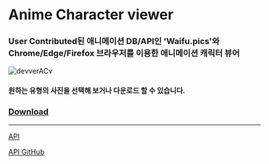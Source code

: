 # Anime Character viewer
### User Contributed된 애니메이션 DB/API인 'Waifu.pics'와 Chrome/Edge/Firefox 브라우저를 이용한 애니메이션 캐릭터 뷰어

![devverACv](https://user-images.githubusercontent.com/50266731/124455856-00675580-ddc5-11eb-85a1-4ba70c79cd80.png)
#### 원하는 유형의 사진을 선택해 보거나 다운로드 할 수 있습니다.

### [Download](https://github.com/HeadFirst-Program/Anime-character-viewer/releases)

------

[API](https://waifu.pics/docs)

[API GitHub](https://github.com/Waifu-pics/waifu-api)
